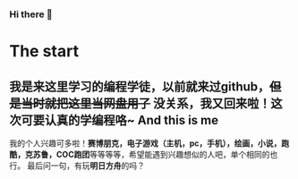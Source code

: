 ### Hi there 👋
The start
============
我是来这里学习的编程学徒，以前就来过github，~~但是当时就把这里当网盘用了~~
没关系，我又回来啦！这次可要认真的学编程咯~
And this is me
---------------
我的个人兴趣可多啦！**赛博朋克，电子游戏（主机，pc，手机），绘画，小说，跑酷，克苏鲁，COC跑团**等等等等，希望能遇到兴趣想似的人吧，单个相同的也行。
最后问一句，有玩**明日方舟**的吗？
<!--
**ClosureVonKazdel/ClosureVonKazdel** is a ✨ _special_ ✨ repository because its `README.md` (this file) appears on your GitHub profile.

Here are some ideas to get you started:

- 🔭 I’m currently working on ...
- 🌱 I’m currently learning ...
- 👯 I’m looking to collaborate on ...
- 🤔 I’m looking for help with ...
- 💬 Ask me about ...
- 📫 How to reach me: ...
- 😄 Pronouns: ...
- ⚡ Fun fact: ...
-->
